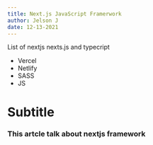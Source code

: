 ```yaml
---
title: Next.js JavaScript Framerwork
author: Jelson J
date: 12-13-2021
---
```


List of nextjs nexts.js and typecript

- Vercel
- Netlify
- SASS
- JS

# Subtitle

### This artcle talk about nextjs framework
